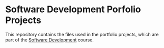 # Software Development Porfolio Projects
This repository contains the files used in the portfolio projects, which are part of the [Software Development](https://study.ruc.dk/class/view/34772) course.

